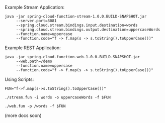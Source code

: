 Example Stream Application:

```
java -jar spring-cloud-function-stream-1.0.0.BUILD-SNAPSHOT.jar
     --server.port=8081
     --spring.cloud.stream.bindings.input.destination=words
     --spring.cloud.stream.bindings.output.destination=uppercaseWords
     --function.name=uppercase
     --function.code="f -> f.map(s -> s.toString().toUpperCase())"
```

Example REST Application:

```
java -jar spring-cloud-function-web-1.0.0.BUILD-SNAPSHOT.jar
     --web.path=/demo
     --function.name=uppercase
     --function.code="f -> f.map(s -> s.toString().toUpperCase())"
```

Using Scripts:

```
FUN="f->f.map(s->s.toString().toUpperCase())"

./stream.fun -i words -o uppercaseWords -f $FUN

./web.fun -p /words -f $FUN
```

(more docs soon)
